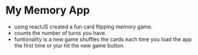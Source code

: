 # My Memory App
- using reactJS created a fun card flipping memory game.
- counts the number of turns you have.
- funtionality is a new game shuffles the cards each time you load the app the first time or yiur hit the new game button.
